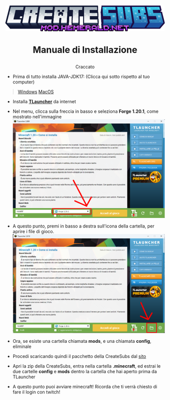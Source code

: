 ![titolo](CreateCraft/1.png)

# <p style="text-align: center;">Manuale di Installazione</p>
<p style="text-align: center;">Craccato</p>

- Prima di tutto installa JAVA-JDK17: (Clicca qui sotto rispetto al tuo computer)

> [Windows](https://download.oracle.com/java/17/archive/jdk-17.0.10_windows-x64_bin.exe)
> [MacOS](https://download.oracle.com/java/17/archive/jdk-17.0.10_macos-x64_bin.dmg)

- Installa **[TLauncher](https://tlauncher.org/en/)** da internet
- Nel menu, clicca sulla freccia in basso e seleziona **Forge 1.20.1**, come mostrato nell'immagine
![Immagine 1](CreateCraft/craccato/1.png)

- A questo punto, premi in basso a destra sull'icona della cartella, per aprire i file di gioco.
![Immagine 2](CreateCraft/craccato/2.png)
- Ora, se esiste una cartella chiamata **mods**, e una chiamata **config**, eliminale
- Procedi scaricando quindi il pacchetto della CreateSubs dal [sito](https://mod.hemerald.net)
- Apri la zip della CreateSubs, entra nella cartella **.minecraft**, ed estrai le due cartelle **config** e **mods** dentro la cartella che hai aperto prima da TLauncher
- A questo punto puoi avviare minecraft! Ricorda che ti verrà chiesto di fare il login con twitch!